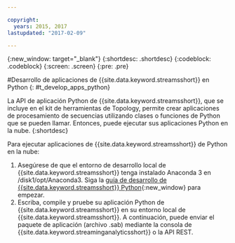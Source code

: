 ```yaml
---

copyright:
  years: 2015, 2017
lastupdated: "2017-02-09"

---
```


<!-- Attribute definitions --> 
{:new_window: target="_blank"}
{:shortdesc: .shortdesc}
{:codeblock: .codeblock}
{:screen: .screen}
{:pre: .pre}

#Desarrollo de aplicaciones de {{site.data.keyword.streamsshort}} en Python
{: #t_develop_apps_python}

 

La API de aplicación Python de {{site.data.keyword.streamsshort}}, que se incluye en el kit de herramientas de Topology, permite crear aplicaciones de procesamiento de secuencias utilizando clases o funciones de Python que se pueden llamar. Entonces, puede ejecutar sus aplicaciones Python en la nube.
{:shortdesc}

Para ejecutar aplicaciones de {{site.data.keyword.streamsshort}} de Python en la nube:

1. Asegúrese de que el entorno de desarrollo local de {{site.data.keyword.streamsshort}} tenga instalado Anaconda 3 en /disk1/opt/Anaconda3. Siga la [guía de desarrollo de {{site.data.keyword.streamsshort}} Python](http://ibmstreams.github.io/streamsx.documentation/docs/latest/python/python-appapi-devguide/){:new_window} para empezar. 
2. Escriba, compile y pruebe su aplicación Python de {{site.data.keyword.streamsshort}} en su entorno local de {{site.data.keyword.streamsshort}}. A continuación, puede enviar el paquete de aplicación (archivo .sab) mediante la consola de {{site.data.keyword.streaminganalyticsshort}} o la API REST. 
